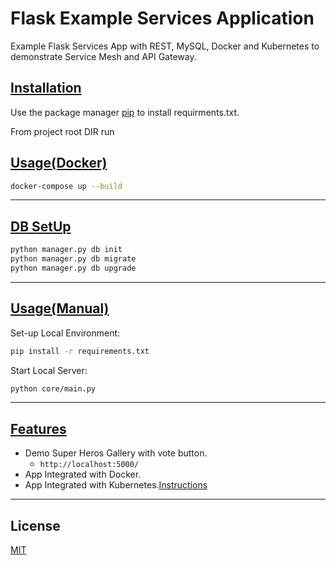 # Flask Example Services Application

Example Flask Services App with REST, MySQL, Docker and Kubernetes to demonstrate Service Mesh and API Gateway.

## <u>Installation</u>

Use the package manager [pip](https://pip.pypa.io/en/stable/) to install requirments.txt.

From project root DIR run

## <u>Usage(Docker)</u>

```bash
docker-compose up --build
```

---

## <u>DB SetUp</u>

```bash
python manager.py db init
python manager.py db migrate
python manager.py db upgrade
```

---

## <u>Usage(Manual)</u>

Set-up Local Environment:

```bash
pip install -r requirements.txt
```

Start Local Server:

```bash
python core/main.py
```

---

## <u>Features</u>

* Demo Super Heros Gallery with vote button.
  * `http://localhost:5000/`
* App Integrated with Docker.
* App Integrated with Kubernetes.[Instructions](k8s/README.md)

---

## License

[MIT](https://choosealicense.com/licenses/mit/)